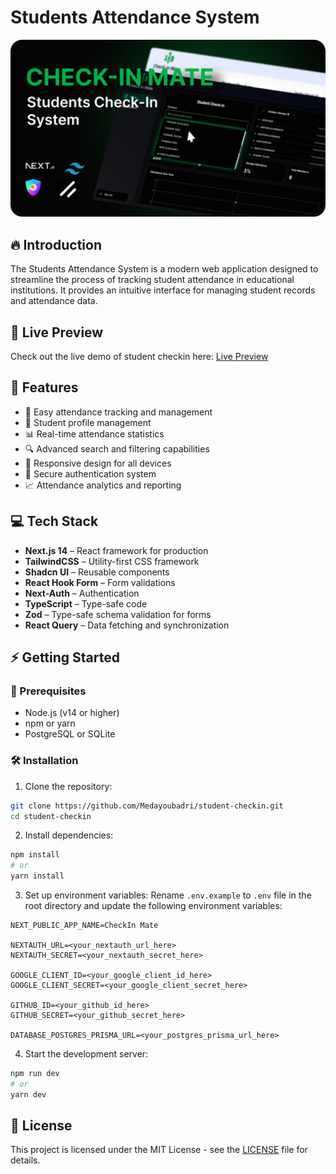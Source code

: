 # Students Attendance System

<p align="center">
  <img src="/public/Checkin-Mate-preview.png" alt="Checkin-Mate Preview" width="600"/>
</p>

## 🔥 Introduction

The Students Attendance System is a modern web application designed to streamline the process of tracking student attendance in educational institutions. It provides an intuitive interface for managing student records and attendance data.

## 🔗 Live Preview

Check out the live demo of student checkin here: [Live Preview](https://check-in-mate.vercel.app/)

## 🌟 Features

- 📝 Easy attendance tracking and management
- 👥 Student profile management
- 📊 Real-time attendance statistics
- 🔍 Advanced search and filtering capabilities
- 📱 Responsive design for all devices
- 🔐 Secure authentication system
- 📈 Attendance analytics and reporting

## 💻 Tech Stack

- **Next.js 14** – React framework for production
- **TailwindCSS** – Utility-first CSS framework
- **Shadcn UI** – Reusable components
- **React Hook Form** – Form validations
- **Next-Auth** – Authentication
- **TypeScript** – Type-safe code
- **Zod** – Type-safe schema validation for forms
- **React Query** – Data fetching and synchronization

## ⚡ Getting Started

### 🧰 Prerequisites

- Node.js (v14 or higher)
- npm or yarn
- PostgreSQL or SQLite

### 🛠️ Installation

1. Clone the repository:

```bash
git clone https://github.com/Medayoubadri/student-checkin.git
cd student-checkin
```

2. Install dependencies:

```bash
npm install
# or
yarn install
```

3. Set up environment variables:
   Rename `.env.example` to `.env` file in the root directory and update the following environment variables:

```
NEXT_PUBLIC_APP_NAME=CheckIn Mate

NEXTAUTH_URL=<your_nextauth_url_here>
NEXTAUTH_SECRET=<your_nextauth_secret_here>

GOOGLE_CLIENT_ID=<your_google_client_id_here>
GOOGLE_CLIENT_SECRET=<your_google_client_secret_here>

GITHUB_ID=<your_github_id_here>
GITHUB_SECRET=<your_github_secret_here>

DATABASE_POSTGRES_PRISMA_URL=<your_postgres_prisma_url_here>
```

4. Start the development server:

```bash
npm run dev
# or
yarn dev
```

## 📜 License

This project is licensed under the MIT License - see the [LICENSE](LICENSE) file for details.
